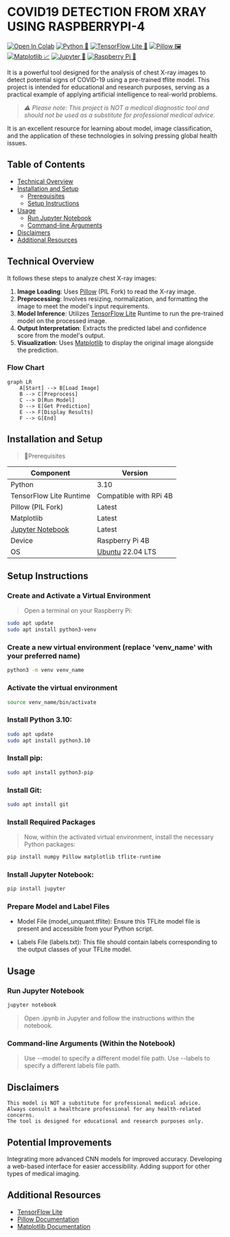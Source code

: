 
# COVID19 DETECTION FROM XRAY USING RASPBERRYPI-4

[![Open In Colab](https://colab.research.google.com/assets/colab-badge.svg)](https://colab.research.google.com/github/yourusername/chestscanai) 
[![Python 🐍](https://img.shields.io/badge/python-3.10%2B-blue?logo=python)](https://www.python.org/)
[![TensorFlow Lite 🧠](https://img.shields.io/badge/TensorFlow%20Lite%20Runtime-RPi%204B-green?logo=tensorflow)](https://www.tensorflow.org/lite)
[![Pillow 🖼️](https://img.shields.io/badge/Pillow-Latest-yellow?logo=pypi)](https://pillow.readthedocs.io/)
[![Matplotlib 📈](https://img.shields.io/badge/Matplotlib-Latest-orange?logo=matplotlib)](https://matplotlib.org/)
[![Jupyter 📓](https://img.shields.io/badge/Jupyter%20Notebook-Latest-red?logo=jupyter)](https://jupyter.org/)
[![Raspberry Pi 🍓](https://img.shields.io/badge/Device-Raspberry%20Pi%204B-lightgrey?logo=Raspberry%20Pi)](https://www.raspberrypi.org/)


It is a powerful tool designed for the analysis of chest X-ray images to detect potential signs of COVID-19 using a pre-trained tflite model. This project is intended for educational and research purposes, serving as a practical example of applying artificial intelligence to real-world problems. 

>*⚠️ Please note: This project is NOT a medical diagnostic tool and should not be used as a substitute for professional medical advice.*

It is an excellent resource for learning about model, image classification, and the application of these technologies in solving pressing global health issues.

## Table of Contents

* [Technical Overview](#how-it-works-technical-overview)
 * [Installation and Setup](#installation-and-setup)
    - [Prerequisites](#prerequisites)
    - [Setup Instructions](#setup-instructions)
* [Usage](#usage)
    - [Run Jupyter Notebook](#run-jupyter-notebook)
    - [Command-line Arguments](#command-line-arguments)
* [Disclaimers](#disclaimers)
* [Additional Resources](#additional-resources)


## Technical Overview

It follows these steps to analyze chest X-ray images:

1. **Image Loading**: Uses [Pillow](https://pillow.readthedocs.io/en/stable/) (PIL Fork) to read the X-ray image.
2. **Preprocessing**: Involves resizing, normalization, and formatting the image to meet the model's input requirements.
3. **Model Inference**: Utilizes [TensorFlow Lite](https://www.tensorflow.org/lite) Runtime to run the pre-trained model on the processed image.
4. **Output Interpretation**: Extracts the predicted label and confidence score from the model's output.
5. **Visualization**: Uses [Matplotlib](https://matplotlib.org/stable/contents.html) to display the original image alongside the prediction.

### Flow Chart

```mermaid
graph LR
    A[Start] --> B[Load Image]
    B --> C[Preprocess]
    C --> D[Run Model]
    D --> E[Get Prediction]
    E --> F[Display Results]
    F --> G[End]
```

## Installation and Setup

> 🧩Prerequisites

| Component               | Version               |
|-------------------------|-----------------------|
| Python                  | 3.10                  |
| TensorFlow Lite Runtime | Compatible with RPi 4B |
| Pillow (PIL Fork)       | Latest                |
| Matplotlib              | Latest                |
| [Jupyter Notebook](#run-jupyter-notebook)       | Latest                |
| Device                  | Raspberry Pi 4B       |
| OS                      | [Ubuntu](https://ubuntu.com/download/raspberry-pi) 22.04 LTS      |


## Setup Instructions

### Create and Activate a Virtual Environment

> Open a terminal on your Raspberry Pi:

```bash
sudo apt update
sudo apt install python3-venv
```

### Create a new virtual environment (replace 'venv_name' with your preferred name)
```bash
python3 -m venv venv_name
```

### Activate the virtual environment
```bash
source venv_name/bin/activate
```
### Install Python 3.10:

 ```bash
sudo apt update
sudo apt install python3.10
```

### Install pip:

```bash
sudo apt install python3-pip
```

### Install Git:

```bash
sudo apt install git
```
### Install Required Packages

> Now, within the activated virtual environment, install the necessary Python packages:

```bash
pip install numpy Pillow matplotlib tflite-runtime
```

### Install Jupyter Notebook:

```bash
pip install jupyter
```

### Prepare Model and Label Files
- Model File (model_unquant.tflite): Ensure this TFLite model file is present and accessible from your Python script.

- Labels File (labels.txt): This file should contain labels corresponding to the output classes of your TFLite model. 


## Usage

### Run Jupyter Notebook

```bash
jupyter notebook
```

> Open .ipynb in Jupyter and follow the instructions within the notebook.

### Command-line Arguments (Within the Notebook)

>Use --model to specify a different model file path.
>Use --labels to specify a different labels file path.


## Disclaimers
    This model is NOT a substitute for professional medical advice.
    Always consult a healthcare professional for any health-related concerns.
    The tool is designed for educational and research purposes only.


## Potential Improvements
  Integrating more advanced CNN models for improved accuracy.
  Developing a web-based interface for easier accessibility.
  Adding support for other types of medical imaging.

## Additional Resources
- [TensorFlow Lite](https://www.tensorflow.org/lite)
- [Pillow Documentation](https://pillow.readthedocs.io/en/stable/)
- [Matplotlib Documentation](https://matplotlib.org/stable/contents.html)


